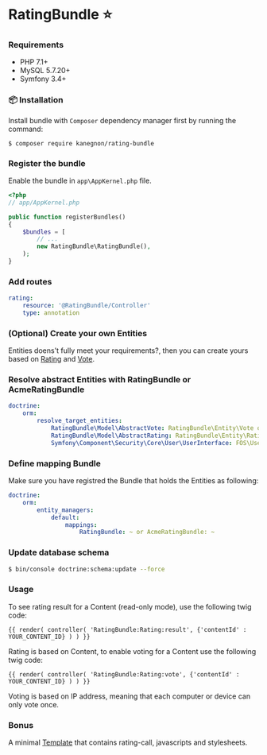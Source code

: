 # RatingBundle :star:

### Requirements

* PHP 7.1+
* MySQL 5.7.20+
* Symfony 3.4+

### :package: Installation

Install bundle with `Composer` dependency manager first by running the command:

`$ composer require kanegnon/rating-bundle`

### Register the bundle

Enable the bundle in `app\AppKernel.php` file.

``` php
<?php
// app/AppKernel.php

public function registerBundles()
{
    $bundles = [
        // ...
        new RatingBundle\RatingBundle(),
    );
}
```

### Add routes

``` yaml
rating:
    resource: '@RatingBundle/Controller'
    type: annotation
```
 
### (Optional) Create your own Entities 

Entities doens't fully meet your requirements?, then you can create yours based on [Rating](Entity/Rating.php) and [Vote](Entity/Vote.php).

### Resolve abstract Entities with RatingBundle or AcmeRatingBundle

``` yaml
doctrine:
    orm:
        resolve_target_entities:
            RatingBundle\Model\AbstractVote: RatingBundle\Entity\Vote or AcmeRatingBundle\Entity\Vote
            RatingBundle\Model\AbstractRating: RatingBundle\Entity\Rating or AcmeRatingBundle\Entity\Rating
            Symfony\Component\Security\Core\User\UserInterface: FOS\UserBundle\Model\User # Voter (Optional)
```

### Define mapping Bundle

Make sure you have registred the Bundle that holds the Entities as following:

``` yaml
doctrine:
    orm:
        entity_managers:
            default:
                mappings:
                    RatingBundle: ~ or AcmeRatingBundle: ~
```

### Update database schema

``` bash
$ bin/console doctrine:schema:update --force
```

### Usage

To see rating result for a Content (read-only mode), use the following twig code:

``` twig
{{ render( controller( 'RatingBundle:Rating:result', {'contentId' : YOUR_CONTENT_ID} ) ) }}
```

Rating is based on Content, to enable voting for a Content use the following twig code:

``` twig
{{ render( controller( 'RatingBundle:Rating:vote', {'contentId' : YOUR_CONTENT_ID} ) ) }}
```

Voting is based on IP address, meaning that each computer or device can only vote once. 

### Bonus

A minimal [Template](Resources/views/rating/view.html.twig) that contains rating-call, javascripts and stylesheets.
